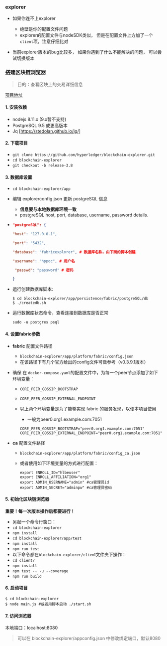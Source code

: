 ### explorer

- 如果你连不上explorer
  - 绝壁是你的配置文件问题
  - explorer的配置文件与nodeSDK类似， 但是在配置文件上方加了一个 `client`项，注意仔细比对

- 当前explorer版本的bug比较多， 如果你遇到了什么不能解决的问题， 可以尝试切换版本


### 搭建区块链浏览器

> 目的：查看区块上的交易详细信息

[项目地址](https://github.com/hyperledger/blockchain-explorer)

#### 1. 安装依赖

- nodejs 8.11.x (9.x暂不支持)
- PostgreSQL 9.5 或更高版本
- Jq [https://stedolan.github.io/jq/]

#### 2. 下载项目

- `git clone https://github.com/hyperledger/blockchain-explorer.git`
- `cd blockchain-explorer`
- `git checkout -b release-3.8`

#### 3. 数据库设置

- `cd blockchain-explorer/app`

- 编辑 explorerconfig.json 更新 postgreSQL 信息

  - **信息要与本地数据库环境一致**
  - postgreSQL host, port, database, username, password details.

- ```json
  "postgreSQL": {
  
  "host": "127.0.0.1",
  
  "port": "5432",
  
  "database": "fabricexplorer", # 数据库名称，由下面的脚本创建
  
  "username": "hppoc", # 用户名
  
   "passwd": "password" # 密码
  
  }
  ```

- 运行创建数据库脚本:

  ```shell
  $ cd blockchain-explorer/app/persistence/fabric/postgreSQL/db
  $ ./createdb.sh
  ```

- 运行数据库状态命令，查看连接到数据库是否正常

  ```shell
  sudo -u postgres psql
  ```

#### 4. 设置fabric参数

- **fabric** 配置文件路径

  - `blockchain-explorer/app/platform/fabric/config.json`
  - 在该路径下有几个官方给出的config文件可做参考（v0.3.9.1版本）

- 确保 在 `docker-compose.yaml`的配置文件中，为每一个peer节点添加了如下环境变量：

  - `CORE_PEER_GOSSIP_BOOTSTRAP`

  - `CORE_PEER_GOSSIP_EXTERNAL_ENDPOINT`

  - 以上两个环境变量是为了能够实现 fabric 的服务发现，以便本项目使用

    - 一般为peer0.org1.example.com:7051

    ```shell
    CORE_PEER_GOSSIP_BOOTSTRAP="peer0.org1.example.com:7051"
    CORE_PEER_GOSSIP_EXTERNAL_ENDPOINT="peer0.org1.example.com:7051"
    ```

    

- **ca** 配置文件路径

  - `blockchain-explorer/app/platform/fabric/config_ca.json`

  - 或者使用如下环境变量的方式进行配置：

    ```shell
    export ENROLL_ID="hlbeuser"
    export ENROLL_AFFILIATION="org1"
    export ADMIN_USERNAME="admin" #ca管理员id
    export ADMIN_SECRET="adminpw" #ca管理员密码
    ```

#### 5. 初始化区块链浏览器

**重要！每一次版本操作后都要进行！**

- 另起一个命令行窗口：
- `cd blockchain-explorer`
- `npm install`
- `cd blockchain-explorer/app/test`
- `npm install`
- `npm run test`
- 以下命令都在`blockchain-explorer/clien`t文件夹下操作：
- `cd client/`
- `npm install`
- `npm test -- -u --coverage`
- `npm run build`

#### 6. 启动项目

```shell
$ cd blockchain-explorer
$ node main.js #或者用脚本启动 ./start.sh
```

#### 7. 访问浏览器

本地端口：localhost:8080

> 可以在 blockchain-explorer/appconfig.json 中修改绑定端口，默认8080
